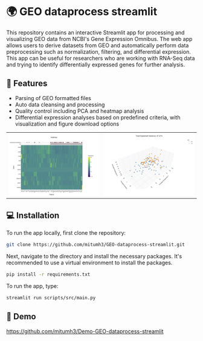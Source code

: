 
# 🌍 GEO dataprocess streamlit

This repository contains an interactive Streamlit app for processing and visualizing GEO data from NCBI's Gene Expression Omnibus. The web app allows users to derive datasets from GEO and automatically perform data preprocessing such as normalization, filtering, and differential expression. This app can be useful for researchers who are working with RNA-Seq data and trying to identify differentially expressed genes for further analysis.

## 🌟 Features

- Parsing of GEO formatted files
- Auto data cleansing and processing
- Quality control including PCA and heatmap analysis
- Differential expression analyses based on predefined criteria, with visualization and figure download options

<table>
  <tr>
    <td><img src="./example-figures/Heatmap.jpg"></td>
    <td><img src="./example-figures/pca3d.jpg"></td>
  </tr>
</table>

## 💻 Installation

To run the app locally, first clone the repository:

```bash
git clone https://github.com/mitumh3/GEO-dataprocess-streamlit.git
```

Next, navigate to the directory and install the necessary packages. It's recommended to use a virtual environment to install the packages.

```bash
pip install -r requirements.txt
```

To run the app, type:

```bash
streamlit run scripts/src/main.py
```

## 🎥 Demo

<https://github.com/mitumh3/Demo-GEO-dataprocess-streamlit>
